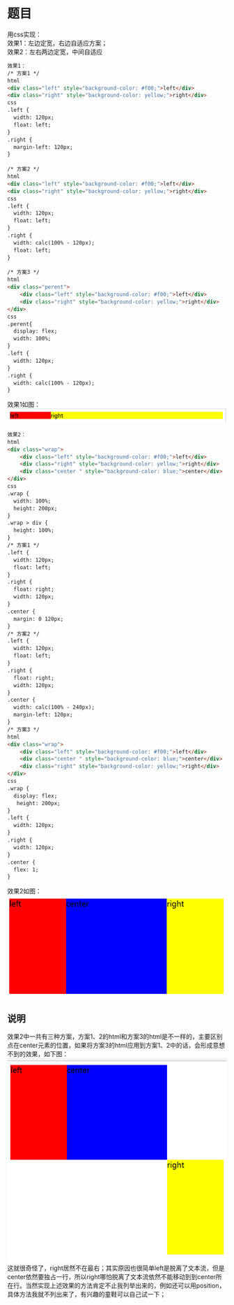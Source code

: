 # 题目

用css实现：<br/>
    效果1：左边定宽，右边自适应方案；<br/>
    效果2：左右两边定宽，中间自适应

```html & css
效果1：
/* 方案1 */
html
<div class="left" style="background-color: #f00;">left</div>
<div class="right" style="background-color: yellow;">right</div>
css
.left {
  width: 120px;
  float: left;
}
.right {
  margin-left: 120px;
}

/* 方案2 */
html
<div class="left" style="background-color: #f00;">left</div>
<div class="right" style="background-color: yellow;">right</div>
css
.left {
  width: 120px;
  float: left;
}
.right {
  width: calc(100% - 120px);
  float: left;
}

/* 方案3 */
html
<div class="perent">
    <div class="left" style="background-color: #f00;">left</div>
    <div class="right" style="background-color: yellow;">right</div>
</div>
css
.perent{
  display: flex;
  width: 100%;
}
.left {
  width: 120px;
}
.right {
  width: calc(100% - 120px);
}
```
效果1如图：
![效果1](../images/left-right1.png)


```html & css
效果2：
html
<div class="wrap">
    <div class="left" style="background-color: #f00;">left</div>
    <div class="right" style="background-color: yellow;">right</div>
    <div class="center " style="background-color: blue;">center</div>
</div>
css
.wrap {
  width: 100%;
  height: 200px;
}
.wrap > div {
  height: 100%;
}
/* 方案1 */
.left {
  width: 120px;
  float: left;
}
.right {
  float: right;
  width: 120px;
}
.center {
  margin: 0 120px;
}
/* 方案2 */
.left {
  width: 120px;
  float: left;
}
.right {
  float: right;
  width: 120px;
}
.center {
  width: calc(100% - 240px);
  margin-left: 120px;
}
/* 方案3 */
html
<div class="wrap">
    <div class="left" style="background-color: #f00;">left</div>
    <div class="center " style="background-color: blue;">center</div>
    <div class="right" style="background-color: yellow;">right</div>
</div>
css
.wrap {
  display: flex;
   height: 200px;
}
.left {
  width: 120px;
}
.right {
  width: 120px;
}
.center {
  flex: 1;
}
```
效果2如图：
![效果2](../images/left-right2.png)

## 说明

效果2中一共有三种方案，方案1、2的html和方案3的html是不一样的，主要区别点在center元素的位置，如果将方案3的html应用到方案1、2中的话，会形成意想不到的效果，如下图：
![效果3](../images/left-right3.png)
这就很奇怪了，right居然不在最右；其实原因也很简单left是脱离了文本流，但是center依然要独占一行，所以right哪怕脱离了文本流依然不能移动到到center所在行。当然实现上述效果的方法肯定不止我列举出来的，例如还可以用position，具体方法我就不列出来了，有兴趣的童鞋可以自己试一下；
